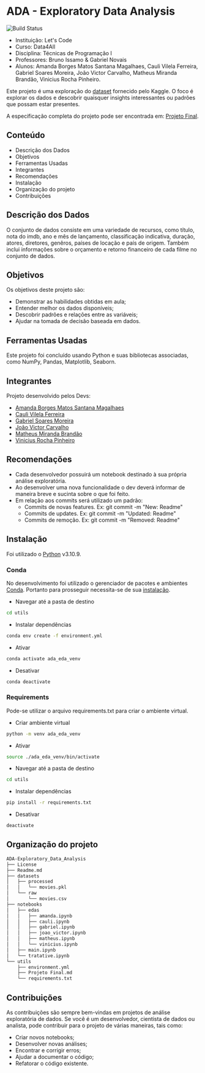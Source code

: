 # ADA - Exploratory Data Analysis
![Build Status](https://travis-ci.org/joemccann/dillinger.svg?branch=master)

- Instituição: Let's Code
- Curso: Data4All
- Disciplina: Técnicas de Programação I
- Professores: Bruno Issamo & Gabriel Novais
- Alunos: Amanda Borges Matos Santana Magalhaes, Cauli Vilela Ferreira, Gabriel Soares Moreira, João Victor Carvalho, Matheus Miranda Brandão, Vinicius Rocha Pinheiro.

Este projeto é uma exploração do [dataset](https://www.kaggle.com/datasets/georgescutelnicu/top-100-popular-movies-from-2003-to-2022-imdb) fornecido pelo Kaggle. O foco é explorar os dados e descobrir quaisquer insights interessantes ou padrões que possam estar presentes.

A especificação completa do projeto pode ser encontrada em: [Projeto Final](https://github.com/MatBrands/ADA-Exploratory_Data_Analysis/blob/master/utils/Projeto%20Final.md).

## Conteúdo

- Descrição dos Dados
- Objetivos
- Ferramentas Usadas
- Integrantes
- Recomendações
- Instalação
- Organização do projeto
- Contribuições

## Descrição dos Dados
O conjunto de dados consiste em uma variedade de recursos, como título, nota do imdb, ano e mês de lançamento, classificação indicativa, duração, atores, diretores, genêros, países de locação e país de origem. Também inclui informações sobre o orçamento e retorno financeiro de cada filme no conjunto de dados.

## Objetivos
 Os objetivos deste projeto são: 

- Demonstrar as habilidades obtidas em aula;
- Entender melhor os dados disponíveis;
- Descobrir padrões e relações entre as variáveis;
- Ajudar na tomada de decisão baseada em dados.

## Ferramentas Usadas 
Este projeto foi concluído usando Python e suas bibliotecas associadas, como NumPy, Pandas, Matplotlib, Seaborn.

## Integrantes
Projeto desenvolvido pelos Devs:

- [Amanda Borges Matos Santana Magalhaes](https://github.com/magalhaesaamanda)
- [Cauli Vilela Ferreira](https://github.com/coquizin)
- [Gabriel Soares Moreira](https://github.com/moreiragabrielsoares)
- [João Victor Carvalho](https://github.com/jvDATA)
- [Matheus Miranda Brandão](https://github.com/MatBrands/)
- [Vinicius Rocha Pinheiro](https://github.com/vini-pinheiro)

## Recomendações
- Cada desenvolvedor possuirá um notebook destinado à sua própria análise exploratória.
- Ao desenvolver uma nova funcionalidade o dev deverá informar de maneira breve e sucinta sobre o que foi feito.
- Em relação aos commits será utilizado um padrão:
    - Commits de novas features. Ex: git commit -m "New: Readme"
    - Commits de updates. Ex: git commit -m "Updated: Readme"
    - Commits de remoção. Ex: git commit -m "Removed: Readme"

## Instalação
Foi utilizado o [Python](https://www.python.org/) v3.10.9.

### Conda
No desenvolvimento foi utilizado o gerenciador de pacotes e ambientes [Conda](https://conda.io/). Portanto para prosseguir necessita-se de sua [instalação](https://conda.io/projects/conda/en/latest/user-guide/install/index.html).

- Navegar até a pasta de destino
```sh
cd utils
```

- Instalar dependências
```sh
conda env create -f environment.yml
```

- Ativar
```sh
conda activate ada_eda_venv
```

- Desativar
```sh
conda deactivate
```

### Requirements
Pode-se utilizar o arquivo requirements.txt para criar o ambiente virtual.

- Criar ambiente virtual
```sh
python -m venv ada_eda_venv
```

- Ativar
```sh
source ./ada_eda_venv/bin/activate
```

- Navegar até a pasta de destino
```sh
cd utils
```

- Instalar dependências
```sh
pip install -r requirements.txt
```

- Desativar
```sh
deactivate
```

## Organização do projeto
```sh
ADA-Exploratory_Data_Analysis
├── License
├── Readme.md
├── datasets
│   ├── processed
│   │   └── movies.pkl
│   └── raw
│       └── movies.csv
├── notebooks
│   ├── edas
│   │   ├── amanda.ipynb
│   │   ├── cauli.ipynb
│   │   ├── gabriel.ipynb
│   │   ├── joao_victor.ipynb
│   │   ├── matheus.ipynb
│   │   └── vinicius.ipynb
│   ├── main.ipynb
│   └── tratative.ipynb
└── utils
    ├── environment.yml
    ├── Projeto Final.md
    └── requirements.txt
```

## Contribuições
As contribuições são sempre bem-vindas em projetos de análise exploratória de dados. Se você é um desenvolvedor, cientista de dados ou analista, pode contribuir para o projeto de várias maneiras, tais como:

- Criar novos notebooks;
- Desenvolver novas análises;
- Encontrar e corrigir erros;
- Ajudar a documentar o código;
- Refatorar o código existente.